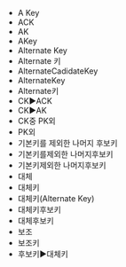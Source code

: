 ﻿- A Key
- ACK
- AK
- AKey
- Alternate Key
- Alternate 키
- AlternateCadidateKey
- AlternateKey
- Alternate키
- CK▶️ACK
- CK▶️AK
- CK중 PK외
- PK외
- 기본키를 제외한 나머지 후보키
- 기본키를제외한 나머지후보키
- 기본키제외한 나머지후보키
- 대체
- 대체키
- 대체키(Alternate Key)
- 대체키후보키
- 대체후보키
- 보조
- 보조키
- 후보키▶️대체키
